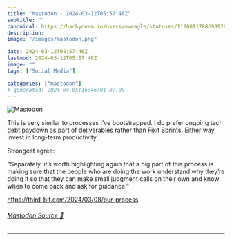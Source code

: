 ```yaml
---
title: "Mastodon - 2024-03-12T05:57:46Z"
subtitle: ""
canonical: https://hachyderm.io/users/mweagle/statuses/112081178869092669
description:
image: "/images/mastodon.png"

date: 2024-03-12T05:57:46Z
lastmod: 2024-03-12T05:57:46Z
image: ""
tags: ["Social Media"]

categories: ["mastodon"]
# generated: 2024-04-05T16:46:01-07:00
---
```

![Mastodon](/images/mastodon.png)

<p>This is very similar to processes I&#39;ve bootstrapped. I do prefer ongoing tech debt paydown as part of deliverables rather than Fixit Sprints. Either way, invest in long-term productivity. </p><p>Strongest agree: </p><p>&quot;Separately, it’s worth highlighting again that a big part of this process is making sure that the people who are doing the work understand why they’re doing it so that they can make small judgment calls on their own and know when to come back and ask for guidance.”</p><p><a href="https://third-bit.com/2024/03/08/our-process" target="_blank" rel="nofollow noopener noreferrer" translate="no"><span class="invisible">https://</span><span class="ellipsis">third-bit.com/2024/03/08/our-p</span><span class="invisible">rocess</span></a></p>


###### [Mastodon Source 🐘](https://hachyderm.io/@mweagle/112081178869092669)

___
